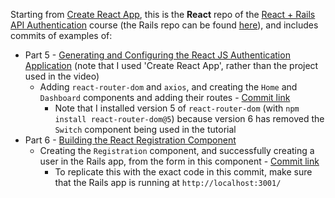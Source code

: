 Starting from [Create React App](https://github.com/facebook/create-react-app), this is the **React** repo of the [React + Rails API Authentication](https://youtube.com/playlist?list=PLgYiyoyNPrv_yNp5Pzsx0A3gQ8-tfg66j) course (the Rails repo can be found [here](https://github.com/jro31/rails-authentication)), and includes commits of examples of:

* Part 5 - [Generating and Configuring the React JS Authentication Application](https://youtu.be/ZAu_7tQnXTo) (note that I used 'Create React App', rather than the project used in the video)
  * Adding `react-router-dom` and `axios`, and creating the `Home` and `Dashboard` components and adding their routes - [Commit link](https://github.com/jro31/react-auth-app/commit/98ffef487d612763ff33fae9c8316c2f35d94370)
    * Note that I installed version 5 of `react-router-dom` (with `npm install react-router-dom@5`) because version 6 has removed the `Switch` component being used in the tutorial
* Part 6 - [Building the React Registration Component](https://youtu.be/AWLgf_xfd_w)
  * Creating the `Registration` component, and successfully creating a user in the Rails app, from the form in this component - [Commit link](https://github.com/jro31/react-auth-app/commit/b0ead1530d592dd6b0889533b46276e2ef537678)
    * To replicate this with the exact code in this commit, make sure that the Rails app is running at `http://localhost:3001/`
